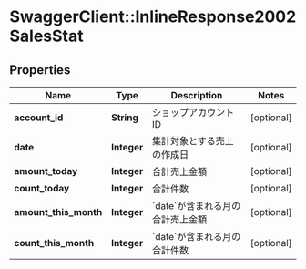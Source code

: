 # SwaggerClient::InlineResponse2002SalesStat

## Properties
Name | Type | Description | Notes
------------ | ------------- | ------------- | -------------
**account_id** | **String** | ショップアカウントID | [optional] 
**date** | **Integer** | 集計対象とする売上の作成日 | [optional] 
**amount_today** | **Integer** | 合計売上金額 | [optional] 
**count_today** | **Integer** | 合計件数 | [optional] 
**amount_this_month** | **Integer** | &#x60;date&#x60;が含まれる月の合計売上金額 | [optional] 
**count_this_month** | **Integer** | &#x60;date&#x60;が含まれる月の合計件数 | [optional] 


